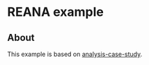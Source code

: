 # REANA example

## About

This example is based on [analysis-case-study](https://github.com/atrisovic/analysis-case-study).
